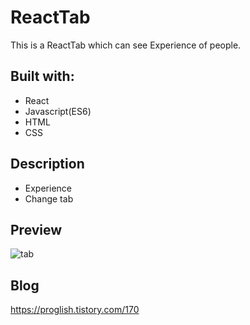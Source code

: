 # ReactTab

This is a ReactTab which can see Experience of people.

## Built with: 
 
- React
- Javascript(ES6)  
- HTML
- CSS      

## Description 

- Experience
- Change tab

## Preview 
![tab](https://user-images.githubusercontent.com/65179725/122725835-5c53b980-d2b0-11eb-82ff-560235d21162.PNG)
  
## Blog

https://proglish.tistory.com/170


